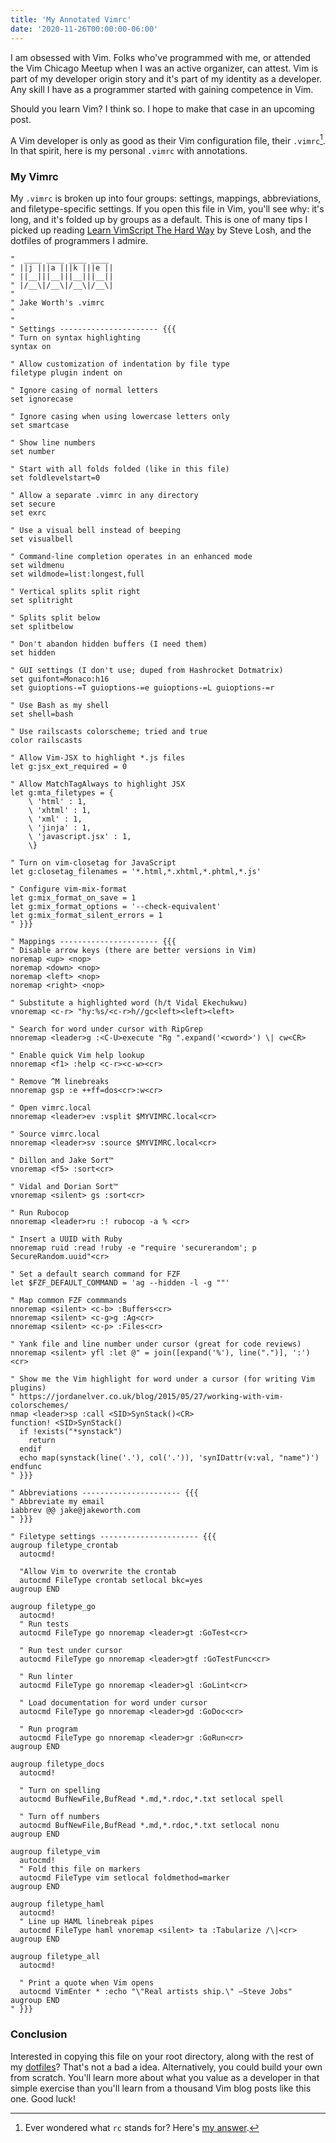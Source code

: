 ```yaml
---
title: 'My Annotated Vimrc'
date: '2020-11-26T00:00:00-06:00'
---
```


I am obsessed with Vim. Folks who've programmed with me, or attended the Vim
Chicago Meetup when I was an active organizer, can attest. Vim is part of my
developer origin story and it's part of my identity as a developer. Any skill I
have as a programmer started with gaining competence in Vim.

Should you learn Vim? I think so. I hope to make that case in an upcoming post.

A Vim developer is only as good as their Vim configuration file,
their `.vimrc`[^1]. In that spirit, here is my personal `.vimrc` with
annotations.

### My Vimrc

My `.vimrc` is broken up into four groups: settings, mappings, abbreviations,
and filetype-specific settings. If you open this file in Vim, you'll see why:
it's long, and it's folded up by groups as a default. This is one of many tips
I picked up reading [Learn VimScript The Hard
Way](https://learnvimscriptthehardway.stevelosh.com/) by Steve Losh, and the
dotfiles of programmers I admire.

```vim
"  ____ ____ ____ ____
" ||j |||a |||k |||e ||
" ||__|||__|||__|||__||
" |/__\|/__\|/__\|/__\|
"
" Jake Worth's .vimrc
"
"
" Settings ---------------------- {{{
" Turn on syntax highlighting
syntax on

" Allow customization of indentation by file type
filetype plugin indent on

" Ignore casing of normal letters
set ignorecase

" Ignore casing when using lowercase letters only
set smartcase

" Show line numbers
set number

" Start with all folds folded (like in this file)
set foldlevelstart=0

" Allow a separate .vimrc in any directory
set secure
set exrc

" Use a visual bell instead of beeping
set visualbell

" Command-line completion operates in an enhanced mode
set wildmenu
set wildmode=list:longest,full

" Vertical splits split right
set splitright

" Splits split below
set splitbelow

" Don't abandon hidden buffers (I need them)
set hidden

" GUI settings (I don't use; duped from Hashrocket Dotmatrix)
set guifont=Monaco:h16
set guioptions-=T guioptions-=e guioptions-=L guioptions-=r

" Use Bash as my shell
set shell=bash

" Use railscasts colorscheme; tried and true
color railscasts

" Allow Vim-JSX to highlight *.js files
let g:jsx_ext_required = 0

" Allow MatchTagAlways to highlight JSX
let g:mta_filetypes = {
    \ 'html' : 1,
    \ 'xhtml' : 1,
    \ 'xml' : 1,
    \ 'jinja' : 1,
    \ 'javascript.jsx' : 1,
    \}

" Turn on vim-closetag for JavaScript
let g:closetag_filenames = '*.html,*.xhtml,*.phtml,*.js'

" Configure vim-mix-format
let g:mix_format_on_save = 1
let g:mix_format_options = '--check-equivalent'
let g:mix_format_silent_errors = 1
" }}}

" Mappings ---------------------- {{{
" Disable arrow keys (there are better versions in Vim)
noremap <up> <nop>
noremap <down> <nop>
noremap <left> <nop>
noremap <right> <nop>

" Substitute a highlighted word (h/t Vidal Ekechukwu)
vnoremap <c-r> "hy:%s/<c-r>h//gc<left><left><left>

" Search for word under cursor with RipGrep
nnoremap <leader>g :<C-U>execute "Rg ".expand('<cword>') \| cw<CR>

" Enable quick Vim help lookup
nnoremap <f1> :help <c-r><c-w><cr>

" Remove ^M linebreaks
nnoremap gsp :e ++ff=dos<cr>:w<cr>

" Open vimrc.local
nnoremap <leader>ev :vsplit $MYVIMRC.local<cr>

" Source vimrc.local
nnoremap <leader>sv :source $MYVIMRC.local<cr>

" Dillon and Jake Sort™
vnoremap <f5> :sort<cr>

" Vidal and Dorian Sort™
vnoremap <silent> gs :sort<cr>

" Run Rubocop
nnoremap <leader>ru :! rubocop -a % <cr>

" Insert a UUID with Ruby
nnoremap ruid :read !ruby -e "require 'securerandom'; p SecureRandom.uuid"<cr>

" Set a default search command for FZF
let $FZF_DEFAULT_COMMAND = 'ag --hidden -l -g ""'

" Map common FZF commmands
nnoremap <silent> <c-b> :Buffers<cr>
nnoremap <silent> <c-g>g :Ag<cr>
nnoremap <silent> <c-p> :Files<cr>

" Yank file and line number under cursor (great for code reviews)
nnoremap <silent> yfl :let @" = join([expand('%'), line(".")], ':')<cr>

" Show me the Vim highlight for word under a cursor (for writing Vim plugins)
" https://jordanelver.co.uk/blog/2015/05/27/working-with-vim-colorschemes/
nmap <leader>sp :call <SID>SynStack()<CR>
function! <SID>SynStack()
  if !exists("*synstack")
    return
  endif
  echo map(synstack(line('.'), col('.')), 'synIDattr(v:val, "name")')
endfunc
" }}}

" Abbreviations ---------------------- {{{
" Abbreviate my email
iabbrev @@ jake@jakeworth.com
" }}}

" Filetype settings ---------------------- {{{
augroup filetype_crontab
  autocmd!

  "Allow Vim to overwrite the crontab
  autocmd FileType crontab setlocal bkc=yes
augroup END

augroup filetype_go
  autocmd!
  " Run tests
  autocmd FileType go nnoremap <leader>gt :GoTest<cr>

  " Run test under cursor
  autocmd FileType go nnoremap <leader>gtf :GoTestFunc<cr>

  " Run linter
  autocmd FileType go nnoremap <leader>gl :GoLint<cr>

  " Load documentation for word under cursor
  autocmd FileType go nnoremap <leader>gd :GoDoc<cr>

  " Run program
  autocmd FileType go nnoremap <leader>gr :GoRun<cr>
augroup END

augroup filetype_docs
  autocmd!

  " Turn on spelling
  autocmd BufNewFile,BufRead *.md,*.rdoc,*.txt setlocal spell

  " Turn off numbers
  autocmd BufNewFile,BufRead *.md,*.rdoc,*.txt setlocal nonu
augroup END

augroup filetype_vim
  autocmd!
  " Fold this file on markers
  autocmd FileType vim setlocal foldmethod=marker
augroup END

augroup filetype_haml
  autocmd!
  " Line up HAML linebreak pipes
  autocmd FileType haml vnoremap <silent> ta :Tabularize /\|<cr>
augroup END

augroup filetype_all
  autocmd!

  " Print a quote when Vim opens
  autocmd VimEnter * :echo "\"Real artists ship.\" –Steve Jobs"
augroup END
" }}}
```

### Conclusion

Interested in copying this file on your root directory, along with the rest of
my [dotfiles](https://github.com/jwworth/dotfiles)? That's not a bad a idea.
Alternatively, you could build your own from scratch. You'll learn more about
what you value as a developer in that simple exercise than you'll learn from a
thousand Vim blog posts like this one. Good luck!

[^1]: Ever wondered what `rc` stands for? Here's [my answer](https://til.hashrocket.com/posts/zf2nzhqnsx-meaning-of-rc-in-a-dotfile).
